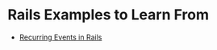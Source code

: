# Rails Examples to Learn From

* [Recurring Events in Rails](http://nithinbekal.com/posts/rails-recurring-events/)